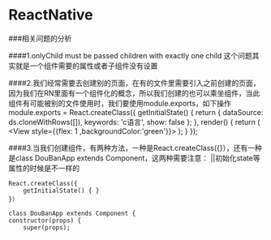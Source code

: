 # ReactNative


###相关问题的分析	
								
####1.onlyChild must be passed children with exactly one child
这个问题其实就是一个组件需要的属性或者子组件没有设置


####2.我们经常需要去创建别的页面，在有的文件里需要引入之前创建的页面，因为我们在RN里面有一个组件化的概念，所以我们创建的也可以乘坐组件，当此组件有可能被别的文件使用时，我们要使用module.exports，如下操作
	module.exports = React.createClass({
	getInitialState() {
       return {
           dataSource: ds.cloneWithRows([]),
           keywords: 'c语言',
           show: false
       };
    },
    render() {
        return (
            <View style={{flex: 1 ,backgroundColor:'green'}}>
            </View>
        );
    }
});

####3.当我们创建组件，有两种方法，一种是React.createClass({}），还有一种是class DouBanApp extends Component，这两种需要注意：
||初始化state等属性的时候是不一样的


	React.createClass({
		getInitialState() {	}
	}）
	
	class DouBanApp extends Component {
	constructor(props) {
    	super(props);
    	
    	
    	



    

